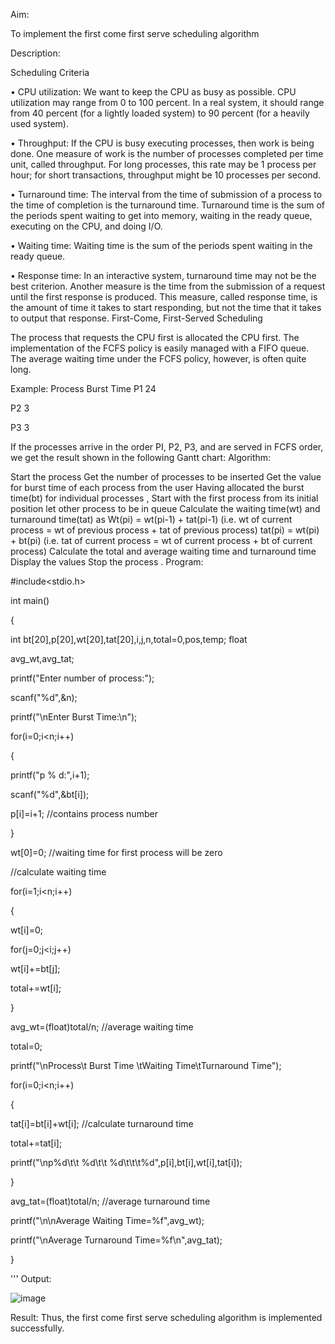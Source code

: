 Aim:

To implement the first come first serve scheduling algorithm

Description:

Scheduling Criteria

• CPU utilization: We want to keep the CPU as busy as possible. CPU utilization may range from 0 to 100 percent. In a real system, it should range from 40 percent (for a lightly loaded system) to 90 percent (for a heavily used system).

• Throughput: If the CPU is busy executing processes, then work is being done. One measure of work is the number of processes completed per time unit, called throughput. For long processes, this rate may be 1 process per hour; for short transactions, throughput might be 10 processes per second.

• Turnaround time: The interval from the time of submission of a process to the time of completion is the turnaround time. Turnaround time is the sum of the periods spent waiting to get into memory, waiting in the ready queue, executing on the CPU, and doing I/O.

• Waiting time: Waiting time is the sum of the periods spent waiting in the ready queue.

• Response time: In an interactive system, turnaround time may not be the best criterion. Another measure is the time from the submission of a request until the first response is produced. This measure, called response time, is the amount of time it takes to start responding, but not the time that it takes to output that response. First-Come, First-Served Scheduling

The process that requests the CPU first is allocated the CPU first. The implementation of the FCFS policy is easily managed with a FIFO queue. The average waiting time under the FCFS policy, however, is often quite long.

Example: Process Burst Time P1 24

P2 3

P3 3

If the processes arrive in the order PI, P2, P3, and are served in FCFS order, we get the result shown in the following Gantt chart: Algorithm:

Start the process
Get the number of processes to be inserted
Get the value for burst time of each process from the user
Having allocated the burst time(bt) for individual processes , Start with the first process from its initial position let other process to be in queue
Calculate the waiting time(wt) and turnaround time(tat) as
Wt(pi) = wt(pi-1) + tat(pi-1) (i.e. wt of current process = wt of previous process + tat of previous process)
tat(pi) = wt(pi) + bt(pi) (i.e. tat of current process = wt of current process + bt of current process)
Calculate the total and average waiting time and turnaround time
Display the values
Stop the process .
Program:

#include<stdio.h>

int main()

{

int bt[20],p[20],wt[20],tat[20],i,j,n,total=0,pos,temp; float

avg_wt,avg_tat;

printf("Enter number of process:");

scanf("%d",&n);

printf("\nEnter Burst Time:\n");

for(i=0;i<n;i++)

{

printf("p % d:",i+1);

scanf("%d",&bt[i]);

p[i]=i+1; //contains process number

}

wt[0]=0; //waiting time for first process will be zero

//calculate waiting time

for(i=1;i<n;i++)

{

wt[i]=0;

for(j=0;j<i;j++)

wt[i]+=bt[j];

total+=wt[i];

}

avg_wt=(float)total/n; //average waiting time

total=0;

printf("\nProcess\t Burst Time \tWaiting Time\tTurnaround Time");

for(i=0;i<n;i++)

{

tat[i]=bt[i]+wt[i]; //calculate turnaround time

total+=tat[i];

printf("\np%d\t\t %d\t\t %d\t\t\t%d",p[i],bt[i],wt[i],tat[i]);

}

avg_tat=(float)total/n; //average turnaround time

printf("\n\nAverage Waiting Time=%f",avg_wt);

printf("\nAverage Turnaround Time=%f\n",avg_tat);

}

''' Output:

![image](https://github.com/gracia55/EX.5-IMPLEMENTATION-OF-CPU-SCHEDULING-ALGORITHMS/assets/129026838/d0f9ce80-5d36-425e-9341-76e093d07ecd)

Result:
Thus, the first come first serve scheduling algorithm is implemented successfully.
